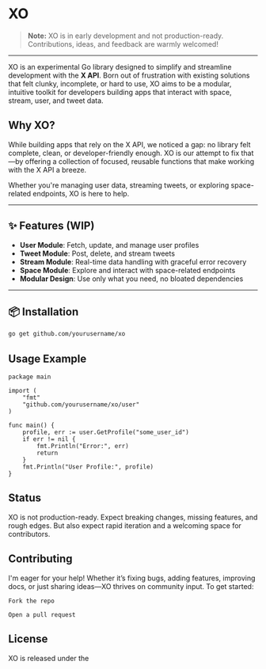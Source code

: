 # XO 
> **Note:** XO is in early development and not production-ready. Contributions, ideas, and feedback are warmly welcomed!
>

---

XO is an experimental Go library designed to simplify and streamline development with the **X API**. Born out of frustration with existing solutions that felt clunky, incomplete, or hard to use, XO aims to be a modular, intuitive toolkit for developers building apps that interact with space, stream, user, and tweet data.

##  Why XO?

While building apps that rely on the X API, we noticed a gap: no library felt complete, clean, or developer-friendly enough. XO is our attempt to fix that—by offering a collection of focused, reusable functions that make working with the X API a breeze.

Whether you're managing user data, streaming tweets, or exploring space-related endpoints, XO is here to help.

---

## ✨ Features (WIP)

- **User Module**: Fetch, update, and manage user profiles
- **Tweet Module**: Post, delete, and stream tweets
- **Stream Module**: Real-time data handling with graceful error recovery
- **Space Module**: Explore and interact with space-related endpoints
- **Modular Design**: Use only what you need, no bloated dependencies

---

## 📦 Installation

```bash
go get github.com/yourusername/xo
```

## Usage Example
```
package main

import (
    "fmt"
    "github.com/yourusername/xo/user"
)

func main() {
    profile, err := user.GetProfile("some_user_id")
    if err != nil {
        fmt.Println("Error:", err)
        return
    }
    fmt.Println("User Profile:", profile)
}
```

## Status
XO is not production-ready. Expect breaking changes, missing features, and rough edges. But also expect rapid iteration and a welcoming space for contributors.

## Contributing
I'm eager for your help! Whether it’s fixing bugs, adding features, improving docs, or just sharing ideas—XO thrives on community input.
To get started:

    Fork the repo

    Open a pull request

## License

XO is released under the 
